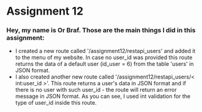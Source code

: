 # Assignment 12
### Hey, my name is Or Braf. Those are the main things I did in this assignment:
* I created a new route called '/assignment12/restapi_users' and added it to the menu of my website. In case no user_id was provided this route returns the data of a default user (id_user = 6) from the table 'users' in JSON format.
* I also created another new route called '/assignment12/restapi_users/< int:user_id >'. This route returns a user's data in JSON format and if there is no user with such user_id - the route will return an error message in JSON format. As you can see, I used int validation for the type of user_id inside this route.
